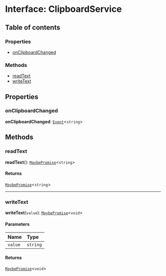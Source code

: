 # Interface: ClipboardService

## Table of contents

### Properties

* [onClipboardChanged](/en/auto-docs/editor/interfaces/ClipboardService.md#onclipboardchanged)

### Methods

* [readText](/en/auto-docs/editor/interfaces/ClipboardService.md#readtext)
* [writeText](/en/auto-docs/editor/interfaces/ClipboardService.md#writetext)

## Properties

### onClipboardChanged

**onClipboardChanged**: [`Event`](/en/auto-docs/editor/interfaces/Event-1.md)<`string`>

## Methods

### readText

**readText**(): [`MaybePromise`](/en/auto-docs/editor/types/MaybePromise.md)<`string`>

#### Returns

[`MaybePromise`](/en/auto-docs/editor/types/MaybePromise.md)<`string`>

***

### writeText

**writeText**(`value`): [`MaybePromise`](/en/auto-docs/editor/types/MaybePromise.md)<`void`>

#### Parameters

| Name | Type |
| :------ | :------ |
| `value` | `string` |

#### Returns

[`MaybePromise`](/en/auto-docs/editor/types/MaybePromise.md)<`void`>
